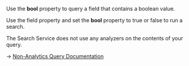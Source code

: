 Use the **bool** property to query a field that contains a boolean value.

Use the field property and set the **bool** property to true or false to run a search.

The Search Service does not use any analyzers on the contents of your query.

→ [Non-Analytics Query Documentation]("https://docs.couchbase.com/server/current/search/search-request-params.html#non-analytic-queries")